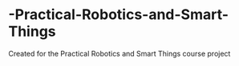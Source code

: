 # -Practical-Robotics-and-Smart-Things
 Created for the Practical Robotics and Smart Things course project
